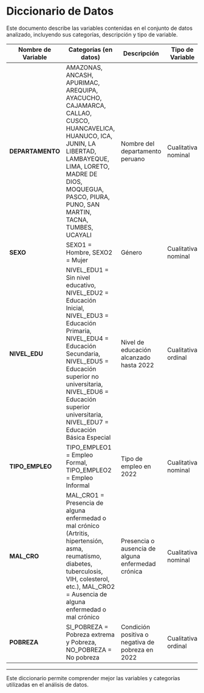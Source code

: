 # Diccionario de Datos

Este documento describe las variables contenidas en el conjunto de datos analizado, incluyendo sus categorías, descripción y tipo de variable.

| Nombre de Variable | Categorías (en datos) | Descripción | Tipo de Variable |
|--------------------|----------------------|-------------|------------------|
| **DEPARTAMENTO** | AMAZONAS, ANCASH, APURIMAC, AREQUIPA, AYACUCHO, CAJAMARCA, CALLAO, CUSCO, HUANCAVELICA, HUANUCO, ICA, JUNIN, LA LIBERTAD, LAMBAYEQUE, LIMA, LORETO, MADRE DE DIOS, MOQUEGUA, PASCO, PIURA, PUNO, SAN MARTIN, TACNA, TUMBES, UCAYALI | Nombre del departamento peruano | Cualitativa nominal |
| **SEXO** | SEXO1 = Hombre, SEXO2 = Mujer | Género | Cualitativa nominal |
| **NIVEL_EDU** | NIVEL_EDU1 = Sin nivel educativo, NIVEL_EDU2 = Educación Inicial, NIVEL_EDU3 = Educación Primaria, NIVEL_EDU4 = Educación Secundaria, NIVEL_EDU5 = Educación superior no universitaria, NIVEL_EDU6 = Educación superior universitaria, NIVEL_EDU7 = Educación Básica Especial | Nivel de educación alcanzado hasta 2022 | Cualitativa ordinal |
| **TIPO_EMPLEO** | TIPO_EMPLEO1 = Empleo Formal, TIPO_EMPLEO2 = Empleo Informal | Tipo de empleo en 2022 | Cualitativa nominal |
| **MAL_CRO** | MAL_CRO1 = Presencia de alguna enfermedad o mal crónico (Artritis, hipertensión, asma, reumatismo, diabetes, tuberculosis, VIH, colesterol, etc.), MAL_CRO2 = Ausencia de alguna enfermedad o mal crónico | Presencia o ausencia de alguna enfermedad crónica | Cualitativa nominal |
| **POBREZA** | SI_POBREZA = Pobreza extrema y Pobreza, NO_POBREZA = No pobreza | Condición positiva o negativa de pobreza en 2022 | Cualitativa ordinal |

---

Este diccionario permite comprender mejor las variables y categorías utilizadas en el análisis de datos.
